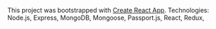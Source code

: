 This project was bootstrapped with [Create React App](https://github.com/facebookincubator/create-react-app).
Technologies: 
Node.js,
Express,
MongoDB,
Mongoose,
Passport.js, 
React, 
Redux,
